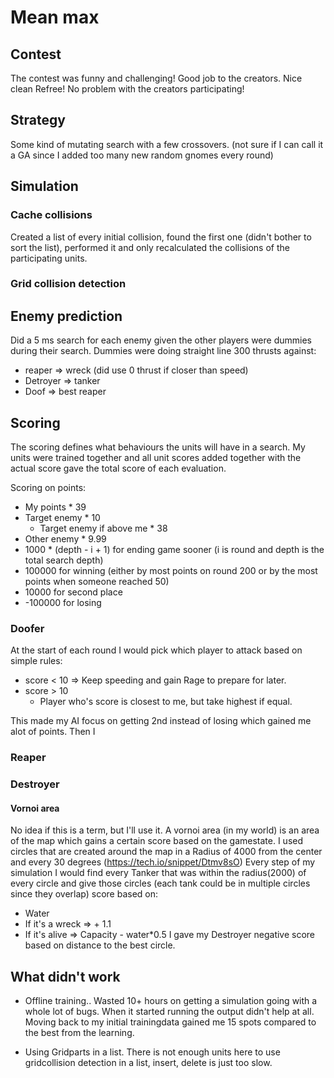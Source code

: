 # Mean max


## Contest
The contest was funny and challenging! 
Good job to the creators. Nice clean Refree!
No problem with the creators participating! 

## Strategy
Some kind of mutating search with a few crossovers. (not sure if I can call it a GA since I added too many new random gnomes every round)

## Simulation

### Cache collisions
Created a list of every initial collision, found the first one (didn't bother to sort the list), performed it and only recalculated the collisions of the participating units.

### Grid collision detection



## Enemy prediction
Did a 5 ms search for each enemy given the other players were dummies during their search. 
Dummies were doing straight line 300 thrusts against:
* reaper => wreck (did use 0 thrust if closer than speed)
* Detroyer => tanker
* Doof => best reaper

## Scoring
The scoring defines what behaviours the units will have in a search. My units were trained together and all unit scores added together with the actual score gave the total score of each evaluation.

Scoring on points:
* My points * 39
* Target enemy * 10 
  * Target enemy if above me * 38
* Other enemy * 9.99
* 1000 * (depth - i + 1) for ending game sooner (i is round and depth is the total search depth)
* 100000 for winning (either by most points on round 200 or by the most points when someone reached 50)
* 10000 for second place
* -100000 for losing

### Doofer
At the start of each round I would pick which player to attack based on simple rules:
* score < 10 => Keep speeding and gain Rage to prepare for later.
* score > 10
  * Player who's score is closest to me, but take highest if equal. 

This made my AI focus on getting 2nd instead of losing which gained me alot of points.
Then I 

### Reaper



### Destroyer

#### Vornoi area
No idea if this is a term, but I'll use it. A vornoi area (in my world) is an area of the map which gains a certain score based on the gamestate. I used circles that are created around the map in a Radius of 4000 from the center and every 30 degrees (https://tech.io/snippet/Dtmv8sO)
Every step of my simulation I would find every Tanker that was within the radius(2000) of every circle and give those circles (each tank could be in multiple circles since they overlap) score based on:
* Water
* If it's a wreck => + 1.1
* If it's alive => Capacity - water*0.5
I gave my Destroyer negative score based on distance to the best circle.



## What didn't work

* Offline training.. Wasted 10+ hours on getting a simulation going with a whole lot of bugs. When it started running the output didn't help at all. Moving back to my initial trainingdata gained me 15 spots compared to the best from the learning.

* Using Gridparts in a list. There is not enough units here to use gridcollision detection in a list, insert, delete is just too slow.
